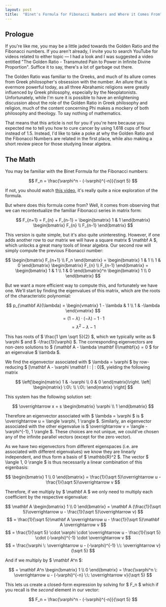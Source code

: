 ```yaml
---
layout: post
title:  "Binet's Formula for Fibonacci Numbers and Where it Comes From"
---
```


## Prologue

If you're like me, you may be a little jaded towards the Golden Ratio and the Fibonacci numbers. If you aren't already, I invite you to search YouTube for videos related to either topic &mdash; I had a look and I was suggested a video entitled 
"The Golden Ratio - Transmuted Pain to Power in Infinite Divine Proportion". Suffice it to say, there's a lot of garbage out there. 

The Golden Ratio was familiar to the Greeks, and much of its allure comes from Greek philosopher's obsession with the number. An allure that is evermore powerful today, as all three Abrahamic religions were greatly influenced by Greek philosophy, 
especially by the Neoplatonists. Unfortunately, while I'm sure it is possible to have an enlightening discussion about the role of the Golden Ratio in Greek philosophy and religion, much of the content concerning Phi makes a mockery of 
both philosophy and theology. To say nothing of mathematics.

That means that this article is not for you if you're here because you expected me to tell you how to cure cancer by using 1.618 cups of flour instead of 1.5. Instead, I'd like to take a poke at why the Golden Ratio and the Fibonacci Numbers are 
related in the first place, while also making a short review piece for those studying linear algebra.

## The Math

You may be familiar with the Binet Formula for the Fibonacci numbers:

$$ F_n = \frac{\varphi^n - (-\varphi)^{-n}}{\sqrt 5} $$

If not, you should watch [this video](https://www.youtube.com/watch?v=ghxQA3vvhsk), it's really quite a nice exploration of the formula.

But where does this formula come from? Well, it comes from observing that we can recontextualize the familiar Fibonacci series in matrix form:

$$ F_{n+1} = F_{n} + F_{n-1} = \begin{bmatrix} 1 & 1 \end{bmatrix} \begin{bmatrix} F_{n} \\ F_{n-1} \end{bmatrix} $$

This version is quite simple, but it's also quite uninteresting. However, if one adds another row to our matrix we will have a square matrix $ \mathbf A $, which unlocks a great many tools of linear algebra. Our second row will simply compute the previous Fibonacci number:

$$ \begin{bmatrix} F_{n+1} \\ F_n \end{bmatrix} = \begin{bmatrix} 1 & 1 \\ 1 & 0 \end{bmatrix} \begin{bmatrix} F_{n} \\ F_{n-1} \end{bmatrix} = \begin{bmatrix} 1 & 1 \\ 1 & 0 \end{bmatrix}^n \begin{bmatrix} 1 \\ 0 \end{bmatrix} $$

But we want a more efficient way to compute this, and fortunately we have one. We'll start by finding the eigenvalues of this matrix, which are the roots of the characteristic polynomial:

$$ p_{\mathbf A}(\lambda) = \begin{vmatrix} 1 - \lambda & 1 \\ 1 & -\lambda \end{vmatrix} $$
$$ = (1 - \lambda) \cdot (-\lambda) - 1 \cdot 1 $$
$$ = \lambda^2 - \lambda - 1 $$

This has roots of $ \frac{1 \pm \sqrt 5}{2} $, which we typically write as $ \varphi $ and $ -\frac{1}{\varphi} $. The corresponding eigenvectors are non-zero solutions to $ (\mathbf A - \lambda \mathbf I)\mathbf{x} = 0 $ for an eigenvalue $ \lambda $. 

We find the eigenvector associated with $ \lambda = \varphi $ by row-reducing $ [\mathbf A - \varphi \mathbf I \: | \: 0]$, yielding the following matrix

$$ \left[\begin{matrix} 1 & -\varphi \\ 0 & 0 \end{matrix}\right. \left| \begin{matrix} \:0\: \\ \:0\: \end{matrix} \right] $$

This system has the following solution set:

$$ \overrightarrow x = s \begin{bmatrix} \varphi \\ 1 \end{bmatrix} $$

Therefore an eigenvector associated with $ \lambda = \varphi $ is $ \overrightarrow u = \langle \varphi, 1 \rangle $. Similarly, an eigenvector associated with the other eigenvalue is $ \overrightarrow v = \langle -\varphi^{-1}, 1 \rangle $. 
These choices are not unique, we could've chosen any of the infinite parallel vectors (except for the zero vector).

As we have two eigenvectors from different eigenspaces (i.e. are associated with different eigenvalues) we know they are linearly independent, and thus form a basis of $ \mathbb{R}^2 $. The vector $ \langle 1, 0 \rangle $ is thus necessarily a linear 
combination of this eigenbasis:

$$ \begin{bmatrix} 1 \\ 0 \end{bmatrix} = \frac{1}{\sqrt 5}\overrightarrow u - \frac{1}{\sqrt 5}\overrightarrow v $$

Therefore, if we multiply by $ \mathbf A $ we only need to multiply each coefficient by the respective eigenvalue:

$$ \mathbf A \begin{bmatrix} 1 \\ 0 \end{bmatrix} = \mathbf A (\frac{1}{\sqrt 5}\overrightarrow u - \frac{1}{\sqrt 5}\overrightarrow v) $$
$$ = \frac{1}{\sqrt 5}\mathbf A \overrightarrow u - \frac{1}{\sqrt 5}\mathbf A \overrightarrow v $$
$$ = \frac{1}{\sqrt 5} \cdot \varphi \cdot \overrightarrow u - \frac{1}{\sqrt 5} \cdot (-\varphi)^{-1} \cdot \overrightarrow v $$
$$ = \frac{\varphi \: \overrightarrow u - (-\varphi)^{-1} \:\: \overrightarrow v}{\sqrt 5} $$

And if we multiply by $ \mathbf A^n $:

$$ = \mathbf A^n \begin{bmatrix} 1 \\ 0 \end{bmatrix} = \frac{\varphi^n \: \overrightarrow u - (-\varphi)^{-n} \:\: \overrightarrow v}{\sqrt 5} $$

This lets us create a closed-form expression by solving for $ F_n $ which if you recall is the *second* element in our vector:

$$ F_n = \frac{\varphi^n - (-\varphi)^{-n}}{\sqrt 5} $$
